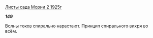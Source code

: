 [Листы сада Мории 2 1925г](https://127.0.0.1:4002/agni/1925)

___149___

Волны токов спирально нарастают. Принцип спирального вихря во всём.   


